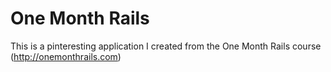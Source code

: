 # One Month Rails

This is a pinteresting application I created from the One Month Rails course (http://onemonthrails.com)


